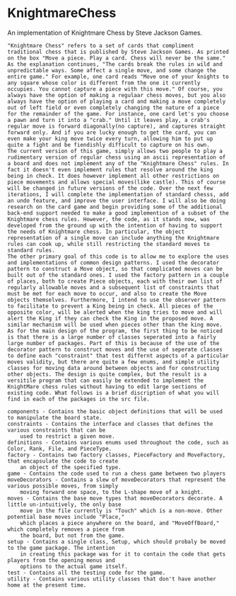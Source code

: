 # KnightmareChess
An implementation of Knightmare Chess by Steve Jackson Games.

    "Knightmare Chess" refers to a set of cards that compliment traditional chess that is published by Steve Jackson Games. As printed on the box "Move a piece. Play a card. Chess will never be the same." As the explanation continues, "The cards break the rules in wild and unpredictable ways. Some affect a single move, and some change the entire game." For example, one card reads "Move one of your knights to any square whose color is different from the one it currently occupies. You cannot capture a piece with this move." Of course, you always have the option of making a regulaar chess moves, but you also always have the option of playing a card and making a move completely out of left field or even completely changing the nature of a piece for the remainder of the game. For instance, one card let's you choose a pawn and turn it into a "crab." Until it leaves play, a crab's regular move is forward diagonally(no capture), and captures straight forward only. And if you are lucky enough to get the card, you can even make your king move twice every turn, allowing him to put up quite a fight and be fiendishly difficult to capture on his own.
    The current version of this game, simply allows two people to play a rudimentary version of regular chess using an ascii representation of a board and does not implement any of the "Knightmare Chess" rules. In fact it doesn't even implement rules that resolve around the king being in check. It does however implement all other restrictions on piece movements and allows special moves(like castle). This of course will be changed in future versions of the code. Over the next few iterations, I will complete the implementation of standard chesss, add an undo feature, and improve the user interface. I will also be doing research on the card game and begin providing some of the additional back-end support needed to make a good implemention of a subset of the Knightmare chess rules. However, the code, as it stands now, was developed from the ground up with the intention of having to support the needs of Knightmare chess. In particular, the object representation of a single move can include anything the Knightmare rules can cook up, while still restricting the standard moves to standard rules.
    The other primary goal of this code is to allow me to explore the uses and implementations of common design patterns. I used the decorator pattern to construct a Move object, so that complicated moves can be built out of the standard ones. I used the factory pattern in a couple of places, both to create Piece objects, each with their own list of regularly allowable moves and a subsequent list of constraints that must be met for each move to occur, and also to create the Move objects themselves. Furthermore, I intend to use the observer pattern to facilitate to prevent a King being in check. All pieces of the opposite color, will be alerted when the king tries to move and will alert the King if they can check the King in the proposed move. A similar mechanism will be used when pieces other than the king move.
    As for the main design of the program, the first thing to be noticed is that there is a large number of classes seperated into a fairly large number of packages. Part of this is because of the use of the decorator pattern to construct moves and the use of seperate classes to define each "constraint" that test differnt aspects of a particular moves validity, but there are quite a few enums, and simple utility classes for moving data around between objects and for constructing other objects. The design is quite complex, but the result is a versitile program that can easily be extended to implement the KnightMare chess rules without having to edit large sections of existing code. What follows is a brief discription of what you will find in each of the packages in the src file.
    
    components - Contains the basic object definitions that will be used to manipulate the board state.
    constraints - Contains the interface and classes that defines the various constraints that can be 
        used to restrict a given move. 
    definitions - Contains various enums used throughout the code, such as Color, Rank, File, and PieceType.
    factory - Contains two factory classes, PieceFactory and MoveFactory, that encapsulate the code to create
        an object of the specified type.
    game - Contains the code used to run a chess game between two players
    moveDecorators - Contains a slew of moveDecorators that represent the various possible moves, from simply
        moving forward one space, to the L-shape move of a knight.
    moves - Contains the base move types that moveDecorators decorate. A little un-intuitively, the only base
        move in the file currently is "Touch" which is a non-move. Other potential base moves include "Place,"
        which places a piece anywhere on the board, and "MoveOffBoard," which completely removes a piece from
        the board, but not from the game.
    setup - Contains a single class, Setup, which should probaly be moved to the game package. The intention
        in creating this package was for it to contain the code that gets players from the opening menus and
        options to the actual game itself.
    test - Contains all the testing code for the game.
    utility - Contains various utility classes that don't have another home at the present time.
